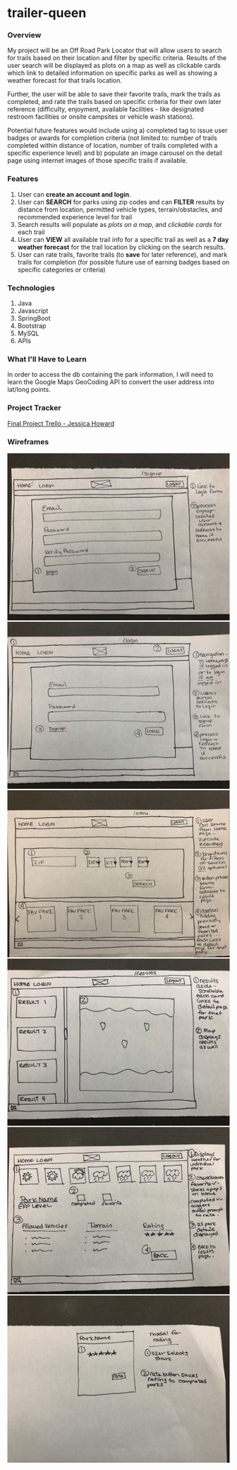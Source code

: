 # trailer-queen

### Overview
My project will be an Off Road Park Locator that will allow users to search for trails based on their location and filter by specific criteria. Results of the user search will be displayed as plots on a map as well as clickable cards which link to detailed information on specific parks as well as showing a weather forecast for that trails location. 

Further, the user will be able to save their favorite trails, mark the trails as completed, and rate the trails based on specific criteria for their own later reference (difficulty, enjoyment, available facilities - like designated restroom facilities or onsite campsites or vehicle wash stations). 

Potential future features would include using a) completed tag to issue user badges or awards for completion criteria (not limited to: number of trails completed within distance of location, number of trails completed with a specific experience level) and b) populate an image carousel on the detail page using internet images of those specific trails if available.
### Features
1. User can **create an account and login**.
2. User can **SEARCH** for parks using zip codes and can **FILTER** results by distance from location, permitted vehicle types, terrain/obstacles, and recommended experience level for trail
3. Search results will populate as *plots on a map*, and *clickable cards* for each trail
4. User can **VIEW** all available trail info for a specific trail as well as a **7 day weather forecast** for the trail location by clicking on the search results.
5. User can rate trails, favorite trails (to **save** for later reference), and mark trails for completion (for possible future use of earning badges based on specific categories or criteria)
### Technologies
1. Java
2. Javascript
3. SpringBoot
4. Bootstrap
5. MySQL
6. APIs
### What I'll Have to Learn
In order to access the db containing the park information, I will need to learn the Google Maps GeoCoding API to convert the user address into lat/long points. 
### Project Tracker
[Final Project Trello - Jessica Howard](https://trello.com/invite/b/VbZ5bYxk/60d12e9f3a7b1efb34485b4b88be3676/final-project)
### Wireframes
![/signup](IMG_0612.jpg)
![/login](IMG_0613.jpg)
![/home](IMG_0614.jpg)
![/results](IMG_0616.jpg)
![/park](IMG_0617.jpg)
![/modal](IMG_0618.jpg)
